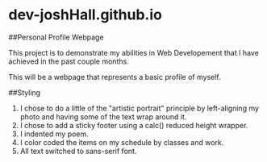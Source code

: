 # dev-joshHall.github.io


##Personal Profile Webpage

This project is to demonstrate my abilities in Web Developement that I have achieved in the past couple months.

This will be a webpage that represents a basic profile of myself.


##Styling

1. I chose to do a little of the "artistic portrait" principle by left-aligning my photo and having some of the text wrap around it.
2. I chose to add a sticky footer using a calc() reduced height wrapper.
3. I indented my poem.
4. I color coded the items on my schedule by classes and work.
5. All text switched to sans-serif font.